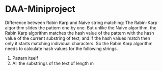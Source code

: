 # DAA-Miniproject
Difference between Robin Karp and Naive string matching:
The Rabin-Karp algorithm slides the pattern one by one. But unlike the Naive algorithm, the
Rabin Karp algorithm matches the hash value of the pattern with the hash value of the current
substring of text, and if the hash values match then only it starts matching individual characters. So
the Rabin Karp algorithm needs to calculate hash values for the following strings.
1. Pattern itself
2. All the substrings of the text of length m
